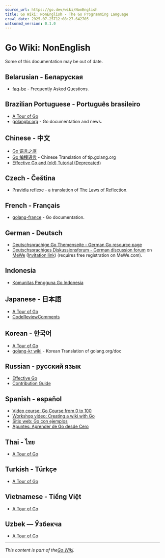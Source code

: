 ```yaml
---
source_url: https://go.dev/wiki/NonEnglish
title: Go Wiki: NonEnglish - The Go Programming Language
crawl_date: 2025-07-25T12:08:27.642705
watsonmd_version: 0.1.0
---
```


# Go Wiki: NonEnglish

Some of this documentation may be out of date.

## Belarusian - Беларуская

  * [faq-be](http://www.designcontest.com/show/faq-be) \- Frequently Asked Questions.



## Brazilian Portuguese - Português brasileiro

  * [A Tour of Go](https://go-tour-br.appspot.com/)
  * [golangbr.org](http://golangbr.org/) \- Go documentation and news.



## Chinese - 中文

  * [Go 语言之旅](https://tour.go-zh.org/)
  * [Go 编程语言](https://go-zh.org/) \- Chinese Translation of tip.golang.org
  * [Effective Go and (old) Tutorial (Deprecated)](http://code.google.com/p/ac-me/downloads/detail?name=fango.pdf)



## Czech - Čeština

  * [Pravidla reflexe](http://www.abclinuxu.cz/clanky/google-go-pravidla-reflexe) \- a translation of [The Laws of Reflection](https://go.dev/blog/2011/09/laws-of-reflection.html).



## French - Français

  * [golang-france](http://code.google.com/p/golang-france/) \- Go documentation.



## German - Deutsch

  * [Deutschsprachige Go Themenseite - German Go resource page](https://github.com/hweidner/golang-de/wiki)
  * [Deutschsprachiges Diskussionsforum - German discussion forum](https://mewe.com/group/5c4b0dcb1c1ea52d0c45b6b0) on [MeWe](https://mewe.com) ([Invitation link](https://mewe.com/join/golang-de)) (requires free registration on MeWe.com).



## Indonesia

  * [Komunitas Pengguna Go Indonesia](https://golang-id.org)



## Japanese - 日本語

  * [A Tour of Go](https://go-tour-jp.appspot.com/)
  * [CodeReviewComments](https://knsh14.github.io/translations/go-codereview-comments/)



## Korean - 한국어

  * [A Tour of Go](http://go-tour-kr.appspot.com)
  * [golang-kr wiki](http://github.com/golang-kr/golang-doc/wiki) \- Korean Translation of golang.org/doc



## Russian - русский язык

  * [Effective Go](https://github.com/Konstantin8105/Effective_Go_RU/blob/master/README.md)
  * [Contribution Guide](https://github.com/Konstantin8105/Contribution_Guide_RU)



## Spanish - español

  * [Video course: Go Course from 0 to 100](https://www.youtube.com/watch?v=7SIIyt5-XK0&list=PLl_hIu4u7P64MEJpR3eVwQ1l_FtJq4a5g)
  * [Workshop video: Creating a wiki with Go](https://www.youtube.com/watch?v=0fYb43gIl6I&list=PLfHn_OMWQAHDNxoA3BRWs5NHcstZMAY_B)
  * [Sitio web: Go con ejemplos](http://goconejemplos.com/)
  * [Apuntes: Aprender de Go desde Cero](https://apuntes.de/golang/)



## Thai - ไทย

  * [A Tour of Go](https://go-tour-th.appspot.com)



## Turkish - Türkçe

  * [A Tour of Go](https://go-tour-turkish.appspot.com)



## Vietnamese - Tiếng Việt

  * [A Tour of Go](http://go-tour-vi.appspot.com/)



## Uzbek — Ўзбекча

  * [A Tour of Go](http://go-tour-uz.appspot.com/)



* * *

_This content is part of the[Go Wiki](/wiki/)._